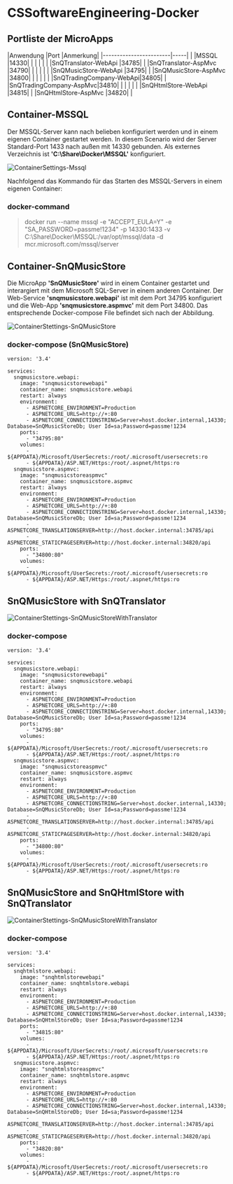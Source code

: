 # CSSoftwareEngineering-Docker

## Portliste der MicroApps

|Anwendung               |Port |Anmerkung|
|------------------------|-----|         |
|MSSQL                   |14330|         |
|                        |     |         |
|SnQTranslator-WebApi    |34785|         |
|SnQTranslator-AspMvc    |34790|         |
|                        |     |         |
|SnQMusicStore-WebApi    |34795|         |
|SnQMusicStore-AspMvc    |34800|         |
|                        |     |         |
|SnQTradingCompany-WebApi|34805|         |
|SnQTradingCompany-AspMvc|34810|         |
|                        |     |         |
|SnQHtmlStore-WebApi     |34815|         |
|SnQHtmlStore-AspMvc     |34820|         |

## Container-MSSQL

Der MSSQL-Server kann nach belieben konfiguriert werden und in einem eigenen Container gestartet werden. In diesem Scenario wird der Server Standard-Port 1433 nach außen mit 14330 gebunden. Als externes Verzeichnis ist **'C:\Share\Docker\MSSQL'** konfiguriert.

![ContainerSettings-Mssql](ContainerSettings-MSSQL.png)

Nachfolgend das Kommando für das Starten des MSSQL-Servers in einem eigenen Container:

### docker-command

> docker run --name mssql -e "ACCEPT_EULA=Y" -e "SA_PASSWORD=passme!1234" -p 14330:1433 -v C:\Share\Docker\MSSQL:/var/opt/mssql/data -d mcr.microsoft.com/mssql/server

## Container-SnQMusicStore

Die MicroApp **'SnQMusicStore'** wird in einem Container gestartet und interargiert mit dem Microsoft SQL-Server in einem anderen Container. Der Web-Service **'snqmusicstore.webapi'** ist mit dem Port 34795 konfiguriert und die Web-App **'snqmusicstore.aspmvc'** mit dem Port 34800. Das entsprechende Docker-compose File befindet sich nach der Abbildung.
 
![ContainerStettings-SnQMusicStore](ContainerSettings-SnQMusicStore.png)

### docker-compose (SnQMusicStore)

```code
version: '3.4'

services:
  snqmusicstore.webapi:
    image: "snqmusicstorewebapi"
    container_name: snqmusicstore.webapi
    restart: always
    environment:
      - ASPNETCORE_ENVIRONMENT=Production
      - ASPNETCORE_URLS=http://+:80
      - ASPNETCORE_CONNECTIONSTRING=Server=host.docker.internal,14330; Database=SnQMusicStoreDb; User Id=sa;Password=passme!1234
    ports:
      - "34795:80"
    volumes:
      - ${APPDATA}/Microsoft/UserSecrets:/root/.microsoft/usersecrets:ro
      - ${APPDATA}/ASP.NET/Https:/root/.aspnet/https:ro
  snqmusicstore.aspmvc:
    image: "snqmusicstoreaspmvc"
    container_name: snqmusicstore.aspmvc
    restart: always
    environment:
      - ASPNETCORE_ENVIRONMENT=Production
      - ASPNETCORE_URLS=http://+:80
      - ASPNETCORE_CONNECTIONSTRING=Server=host.docker.internal,14330; Database=SnQMusicStoreDb; User Id=sa;Password=passme!1234
      - ASPNETCORE_TRANSLATIONSERVER=http://host.docker.internal:34785/api
      - ASPNETCORE_STATICPAGESERVER=http://host.docker.internal:34820/api
    ports:
      - "34800:80"
    volumes:
      - ${APPDATA}/Microsoft/UserSecrets:/root/.microsoft/usersecrets:ro
      - ${APPDATA}/ASP.NET/Https:/root/.aspnet/https:ro
```
  
## SnQMusicStore with SnQTranslator

![ContainerStettings-SnQMusicStoreWithTranslator](ContainerSettings-SnQMusicStoreWithTranslator.png)

### docker-compose

```code
version: '3.4'

services:
  snqmusicstore.webapi:
    image: "snqmusicstorewebapi"
    container_name: snqmusicstore.webapi
    restart: always
    environment:
      - ASPNETCORE_ENVIRONMENT=Production
      - ASPNETCORE_URLS=http://+:80
      - ASPNETCORE_CONNECTIONSTRING=Server=host.docker.internal,14330; Database=SnQMusicStoreDb; User Id=sa;Password=passme!1234
    ports:
      - "34795:80"
    volumes:
      - ${APPDATA}/Microsoft/UserSecrets:/root/.microsoft/usersecrets:ro
      - ${APPDATA}/ASP.NET/Https:/root/.aspnet/https:ro
  snqmusicstore.aspmvc:
    image: "snqmusicstoreaspmvc"
    container_name: snqmusicstore.aspmvc
    restart: always
    environment:
      - ASPNETCORE_ENVIRONMENT=Production
      - ASPNETCORE_URLS=http://+:80
      - ASPNETCORE_CONNECTIONSTRING=Server=host.docker.internal,14330; Database=SnQMusicStoreDb; User Id=sa;Password=passme!1234
      - ASPNETCORE_TRANSLATIONSERVER=http://host.docker.internal:34785/api
      - ASPNETCORE_STATICPAGESERVER=http://host.docker.internal:34820/api
    ports:
      - "34800:80"
    volumes:
      - ${APPDATA}/Microsoft/UserSecrets:/root/.microsoft/usersecrets:ro
      - ${APPDATA}/ASP.NET/Https:/root/.aspnet/https:ro
```

## SnQMusicStore and SnQHtmlStore with SnQTranslator

![ContainerStettings-SnQMusicStoreWithTranslator](ContainerSettings-SnQMusicStoreAndSnQHtmlStoreWithTranslator.png)

### docker-compose

```code
version: '3.4'

services:
  snqhtmlstore.webapi:
    image: "snqhtmlstorewebapi"
    container_name: snqhtmlstore.webapi
    restart: always
    environment:
      - ASPNETCORE_ENVIRONMENT=Production
      - ASPNETCORE_URLS=http://+:80
      - ASPNETCORE_CONNECTIONSTRING=Server=host.docker.internal,14330; Database=SnQHtmlStoreDb; User Id=sa;Password=passme!1234
    ports:
      - "34815:80"
    volumes:
      - ${APPDATA}/Microsoft/UserSecrets:/root/.microsoft/usersecrets:ro
      - ${APPDATA}/ASP.NET/Https:/root/.aspnet/https:ro
  snqmusicstore.aspmvc:
    image: "snqhtmlstoreaspmvc"
    container_name: snqhtmlstore.aspmvc
    restart: always
    environment:
      - ASPNETCORE_ENVIRONMENT=Production
      - ASPNETCORE_URLS=http://+:80
      - ASPNETCORE_CONNECTIONSTRING=Server=host.docker.internal,14330; Database=SnQHtmlStoreDb; User Id=sa;Password=passme!1234
      - ASPNETCORE_TRANSLATIONSERVER=http://host.docker.internal:34785/api
      - ASPNETCORE_STATICPAGESERVER=http://host.docker.internal:34820/api
    ports:
      - "34820:80"
    volumes:
      - ${APPDATA}/Microsoft/UserSecrets:/root/.microsoft/usersecrets:ro
      - ${APPDATA}/ASP.NET/Https:/root/.aspnet/https:ro
```
